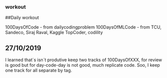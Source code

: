 ### workout
##Daily workout

100DaysOfCode - from dailycodingproblem
100DaysOfMLCode - from TCU, Sandeco, Siraj Raval, Kaggle
TopCoder, codility

## 27/10/2019 
I learned that´s isn´t produtive keep two tracks of 100DaysOfXXX, for review is good but for day-code-day is not good, much replicate code.
Soo, I keep one track for all separate by tag.







